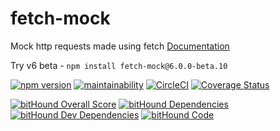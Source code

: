 # fetch-mock
Mock http requests made using fetch
[Documentation](http://www.wheresrhys.co.uk/fetch-mock/)

Try v6 beta - `npm install fetch-mock@6.0.0-beta.10`

[![npm version](https://badge.fury.io/js/fetch-mock.svg)](https://badge.fury.io/js/fetch-mock)
[![maintainability](https://api.codeclimate.com/v1/badges/7f8abbf54ec9f3d07df3/maintainability)](https://codeclimate.com/github/wheresrhys/fetch-mock/maintainability)
[![CircleCI](https://circleci.com/gh/wheresrhys/fetch-mock.svg?style=svg)](https://circleci.com/gh/wheresrhys/fetch-mock)
[![Coverage Status](https://coveralls.io/repos/github/wheresrhys/fetch-mock/badge.svg?branch=rhys%2Fcoveralls)](https://coveralls.io/github/wheresrhys/fetch-mock?branch=rhys%2Fcoveralls)

[![bitHound Overall Score](https://www.bithound.io/github/wheresrhys/fetch-mock/badges/score.svg)](https://www.bithound.io/github/wheresrhys/fetch-mock)
[![bitHound Dependencies](https://www.bithound.io/github/wheresrhys/fetch-mock/badges/dependencies.svg)](https://www.bithound.io/github/wheresrhys/fetch-mock/master/dependencies/npm)
[![bitHound Dev Dependencies](https://www.bithound.io/github/wheresrhys/fetch-mock/badges/devDependencies.svg)](https://www.bithound.io/github/wheresrhys/fetch-mock/master/dependencies/npm)
[![bitHound Code](https://www.bithound.io/github/wheresrhys/fetch-mock/badges/code.svg)](https://www.bithound.io/github/wheresrhys/fetch-mock)

